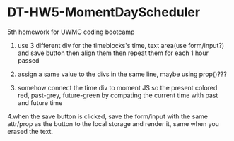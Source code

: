 # DT-HW5-MomentDayScheduler
5th homework for UWMC coding bootcamp

1. use 3 different div for the timeblocks's time, text area(use form/input?) and save button then align them then repeat them for each 1 hour passed

2. assign a same value to the divs in the same line, maybe using prop()???

3. somehow connect the time div to moment JS so the present colored red, past-grey, future-green by compating the current time with past and future time

4.when the save button is clicked, save the form/input with the same attr/prop as the button to the local storage and render it, same when you erased the text.
